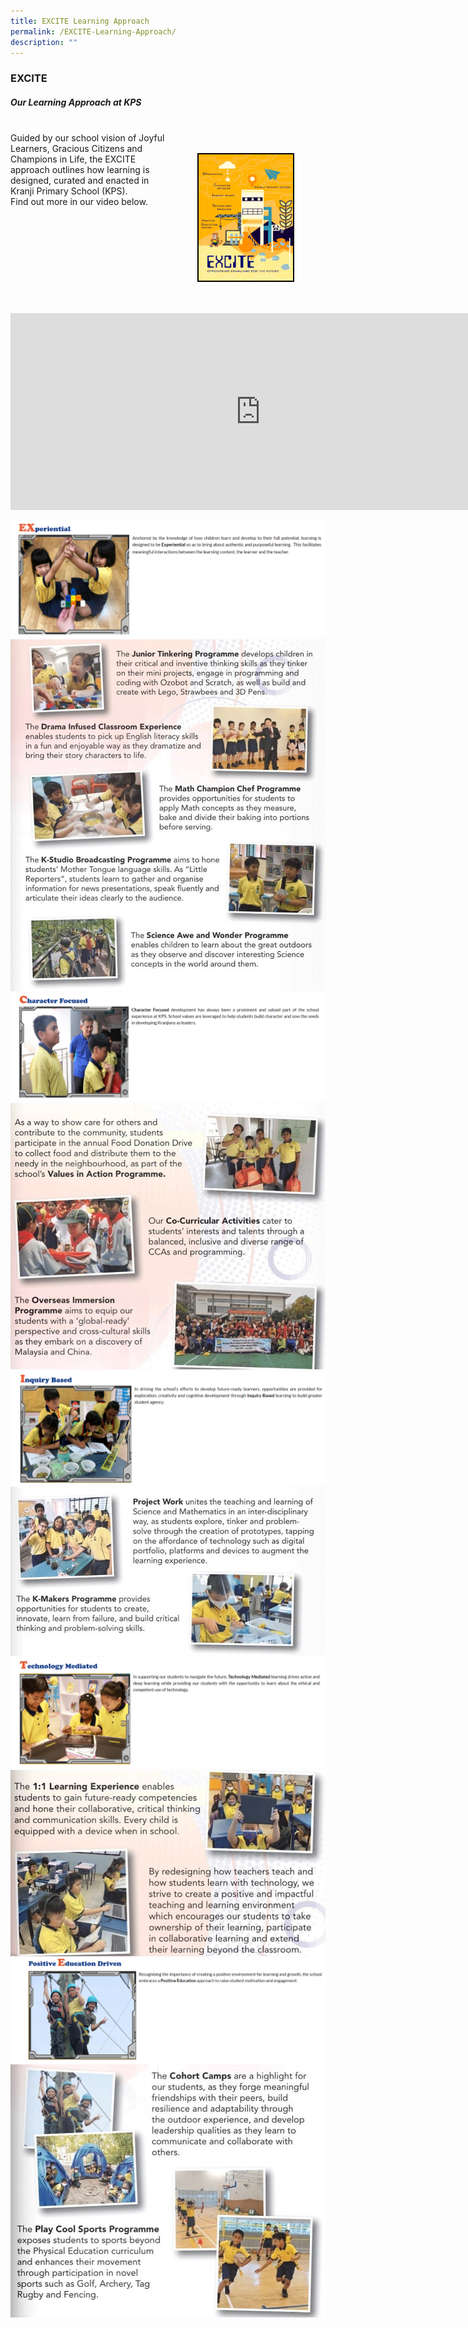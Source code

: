 ```yaml
---
title: EXCITE Learning Approach
permalink: /EXCITE-Learning-Approach/
description: ""
---
```

### **EXCITE**
##### **Our Learning Approach at KPS**
<img src="/images/Our%20Curriculum/EXCITE%20Learning%20Approach/EXCITE_2May_amended.png" style="width:30%; float:right; margin:50px; border:2px solid black;"><br>
Guided by our school vision of Joyful Learners, Gracious Citizens and Champions in Life, the EXCITE approach outlines how learning is designed, curated and enacted in Kranji Primary School (KPS). <br>Find out more in our video below.
<br>
<iframe width="800" height="315" src="https://www.youtube.com/embed/Of6zHY_nSAs" title="YouTube video player" frameborder="0" allow="accelerometer; autoplay; clipboard-write; encrypted-media; gyroscope; picture-in-picture" allowfullscreen=""></iframe>




![](/images/Our%20Curriculum/EXCITE%20Learning%20Approach/Q2.png)
![](/images/Our%20Curriculum/EXCITE%20Learning%20Approach/Q3.jpg)
![](/images/Our%20Curriculum/EXCITE%20Learning%20Approach/Q4.png)
![](/images/Our%20Curriculum/EXCITE%20Learning%20Approach/Q5.jpg)
![](/images/Our%20Curriculum/EXCITE%20Learning%20Approach/Q6.png)
![](/images/Our%20Curriculum/EXCITE%20Learning%20Approach/Q7.jpg)
![](/images/Our%20Curriculum/EXCITE%20Learning%20Approach/Q8.png)
![](/images/Our%20Curriculum/EXCITE%20Learning%20Approach/Q9.jpg)
![](/images/Our%20Curriculum/EXCITE%20Learning%20Approach/Q10.png)
![](/images/Our%20Curriculum/EXCITE%20Learning%20Approach/Q11.jpg)